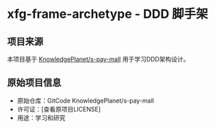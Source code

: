 # xfg-frame-archetype - DDD 脚手架


## 项目来源
本项目基于 [KnowledgePlanet/s-pay-mall](https://gitcode.net/KnowledgePlanet/s-pay-mall/s-pay-mall-ddd)
用于学习DDD架构设计。

## 原始项目信息
- 原始仓库：GitCode KnowledgePlanet/s-pay-mall
- 许可证：[查看原项目LICENSE]
- 用途：学习和研究

